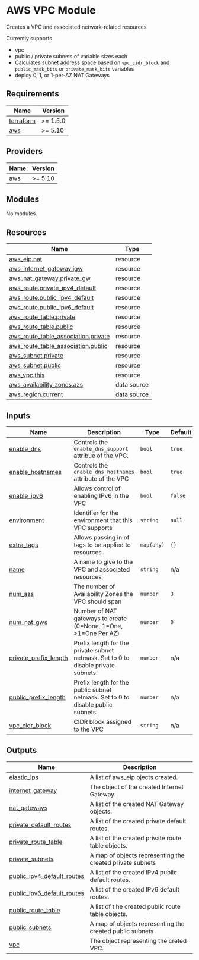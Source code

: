 # AWS VPC Module

Creates a VPC and associated network-related resources

Currently supports
- vpc
- public / private subnets of variable sizes each
- Calculates subnet address space based on `vpc_cidr_block` and `public_mask_bits` or `private_mask_bits` variables
- deploy 0, 1, or 1-per-AZ NAT Gateways

## Requirements

| Name | Version |
|------|---------|
| <a name="requirement_terraform"></a> [terraform](#requirement\_terraform) | >= 1.5.0 |
| <a name="requirement_aws"></a> [aws](#requirement\_aws) | >= 5.10 |

## Providers

| Name | Version |
|------|---------|
| <a name="provider_aws"></a> [aws](#provider\_aws) | >= 5.10 |

## Modules

No modules.

## Resources

| Name | Type |
|------|------|
| [aws_eip.nat](https://registry.terraform.io/providers/hashicorp/aws/latest/docs/resources/eip) | resource |
| [aws_internet_gateway.igw](https://registry.terraform.io/providers/hashicorp/aws/latest/docs/resources/internet_gateway) | resource |
| [aws_nat_gateway.private_gw](https://registry.terraform.io/providers/hashicorp/aws/latest/docs/resources/nat_gateway) | resource |
| [aws_route.private_ipv4_default](https://registry.terraform.io/providers/hashicorp/aws/latest/docs/resources/route) | resource |
| [aws_route.public_ipv4_default](https://registry.terraform.io/providers/hashicorp/aws/latest/docs/resources/route) | resource |
| [aws_route.public_ipv6_default](https://registry.terraform.io/providers/hashicorp/aws/latest/docs/resources/route) | resource |
| [aws_route_table.private](https://registry.terraform.io/providers/hashicorp/aws/latest/docs/resources/route_table) | resource |
| [aws_route_table.public](https://registry.terraform.io/providers/hashicorp/aws/latest/docs/resources/route_table) | resource |
| [aws_route_table_association.private](https://registry.terraform.io/providers/hashicorp/aws/latest/docs/resources/route_table_association) | resource |
| [aws_route_table_association.public](https://registry.terraform.io/providers/hashicorp/aws/latest/docs/resources/route_table_association) | resource |
| [aws_subnet.private](https://registry.terraform.io/providers/hashicorp/aws/latest/docs/resources/subnet) | resource |
| [aws_subnet.public](https://registry.terraform.io/providers/hashicorp/aws/latest/docs/resources/subnet) | resource |
| [aws_vpc.this](https://registry.terraform.io/providers/hashicorp/aws/latest/docs/resources/vpc) | resource |
| [aws_availability_zones.azs](https://registry.terraform.io/providers/hashicorp/aws/latest/docs/data-sources/availability_zones) | data source |
| [aws_region.current](https://registry.terraform.io/providers/hashicorp/aws/latest/docs/data-sources/region) | data source |

## Inputs

| Name | Description | Type | Default | Required |
|------|-------------|------|---------|:--------:|
| <a name="input_enable_dns"></a> [enable\_dns](#input\_enable\_dns) | Controls the `enable_dns_support` attribue of the VPC. | `bool` | `true` | no |
| <a name="input_enable_hostnames"></a> [enable\_hostnames](#input\_enable\_hostnames) | Controls the `enable_dns_hostnames` attribute of the VPC | `bool` | `true` | no |
| <a name="input_enable_ipv6"></a> [enable\_ipv6](#input\_enable\_ipv6) | Allows control of enabling IPv6 in the VPC | `bool` | `false` | no |
| <a name="input_environment"></a> [environment](#input\_environment) | Identifier for the environment that this VPC supports | `string` | `null` | no |
| <a name="input_extra_tags"></a> [extra\_tags](#input\_extra\_tags) | Allows passing in of tags to be applied to resources. | `map(any)` | `{}` | no |
| <a name="input_name"></a> [name](#input\_name) | A name to give to the VPC and associated resources | `string` | n/a | yes |
| <a name="input_num_azs"></a> [num\_azs](#input\_num\_azs) | The number of Availability Zones the VPC should span | `number` | `3` | no |
| <a name="input_num_nat_gws"></a> [num\_nat\_gws](#input\_num\_nat\_gws) | Number of NAT gateways to create (0=None, 1=One, >1=One Per AZ) | `number` | `0` | no |
| <a name="input_private_prefix_length"></a> [private\_prefix\_length](#input\_private\_prefix\_length) | Prefix length for the private subnet netmask.  Set to 0 to disable private subnets. | `number` | n/a | yes |
| <a name="input_public_prefix_length"></a> [public\_prefix\_length](#input\_public\_prefix\_length) | Prefix length for the public subnet netmask.  Set to 0 to disable public subnets. | `number` | n/a | yes |
| <a name="input_vpc_cidr_block"></a> [vpc\_cidr\_block](#input\_vpc\_cidr\_block) | CIDR block assigned to the VPC | `string` | n/a | yes |

## Outputs

| Name | Description |
|------|-------------|
| <a name="output_elastic_ips"></a> [elastic\_ips](#output\_elastic\_ips) | A list of aws\_eip ojects created. |
| <a name="output_internet_gateway"></a> [internet\_gateway](#output\_internet\_gateway) | The object of the created Internet Gateway. |
| <a name="output_nat_gateways"></a> [nat\_gateways](#output\_nat\_gateways) | A list of the created NAT Gateway objects. |
| <a name="output_private_default_routes"></a> [private\_default\_routes](#output\_private\_default\_routes) | A list of the created private default routes. |
| <a name="output_private_route_table"></a> [private\_route\_table](#output\_private\_route\_table) | A list of the created private route table objects. |
| <a name="output_private_subnets"></a> [private\_subnets](#output\_private\_subnets) | A map of objects representing the created private subnets |
| <a name="output_public_ipv4_default_routes"></a> [public\_ipv4\_default\_routes](#output\_public\_ipv4\_default\_routes) | A list of the created IPv4 public default routes. |
| <a name="output_public_ipv6_default_routes"></a> [public\_ipv6\_default\_routes](#output\_public\_ipv6\_default\_routes) | A list of the created IPv6 default routes. |
| <a name="output_public_route_table"></a> [public\_route\_table](#output\_public\_route\_table) | A list of t he created public route table objects. |
| <a name="output_public_subnets"></a> [public\_subnets](#output\_public\_subnets) | A map of objects representing the created public subnets |
| <a name="output_vpc"></a> [vpc](#output\_vpc) | The object representing the creted VPC. |
